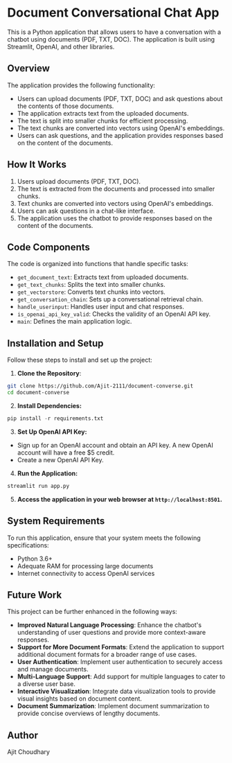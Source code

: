 
# Document Conversational Chat App

This is a Python application that allows users to have a conversation with a chatbot using documents (PDF, TXT, DOC). The application is built using Streamlit, OpenAI, and other libraries.

## Overview

The application provides the following functionality:

- Users can upload documents (PDF, TXT, DOC) and ask questions about the contents of those documents.
- The application extracts text from the uploaded documents.
- The text is split into smaller chunks for efficient processing.
- The text chunks are converted into vectors using OpenAI's embeddings.
- Users can ask questions, and the application provides responses based on the content of the documents.

## How It Works

1. Users upload documents (PDF, TXT, DOC).
2. The text is extracted from the documents and processed into smaller chunks.
3. Text chunks are converted into vectors using OpenAI's embeddings.
4. Users can ask questions in a chat-like interface.
5. The application uses the chatbot to provide responses based on the content of the documents.

## Code Components

The code is organized into functions that handle specific tasks:

- `get_document_text`: Extracts text from uploaded documents.
- `get_text_chunks`: Splits the text into smaller chunks.
- `get_vectorstore`: Converts text chunks into vectors.
- `get_conversation_chain`: Sets up a conversational retrieval chain.
- `handle_userinput`: Handles user input and chat responses.
- `is_openai_api_key_valid`: Checks the validity of an OpenAI API key.
- `main`: Defines the main application logic.

## Installation and Setup

Follow these steps to install and set up the project:

 1. **Clone the Repository**:
   ```bash
   git clone https://github.com/Ajit-2111/document-converse.git
   cd document-converse
```
 2. ******Install Dependencies****:**
 ```python
pip install -r requirements.txt
```
 3. ******Set Up OpenAI API Key****:**
- Sign up for an OpenAI account and obtain an API key. A new OpenAI account will have a free $5 credit.
- Create a new OpenAI API Key.

 4. ******Run the Application****:**
 ```python
streamlit run app.py
```
 5. **Access the application in your web browser at **`http://localhost:8501`**.**


## System Requirements

To run this application, ensure that your system meets the following specifications:

-   Python 3.6+
-   Adequate RAM for processing large documents
-   Internet connectivity to access OpenAI services


## Future Work

This project can be further enhanced in the following ways:

-   **Improved Natural Language Processing**: Enhance the chatbot's understanding of user questions and provide more context-aware responses.
-   **Support for More Document Formats**: Extend the application to support additional document formats for a broader range of use cases.
-   **User Authentication**: Implement user authentication to securely access and manage documents.
-   **Multi-Language Support**: Add support for multiple languages to cater to a diverse user base.
-   **Interactive Visualization**: Integrate data visualization tools to provide visual insights based on document content.
-   **Document Summarization**: Implement document summarization to provide concise overviews of lengthy documents.

## Author

Ajit Choudhary
